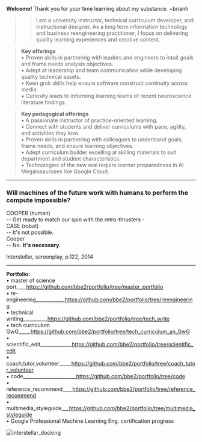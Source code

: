 **Welcome!** Thank you for your time learning about my substance. ~brianh

>>I am a university instructor, technical curriculum developer, and instructional designer. As a long term information technology and business reengineering practitioner, I focus on delivering quality learning experiences and creative content.

>**Key offerings**  
• Proven skills in partnering with leaders and engineers to intuit goals and frame needs analysis objectives.  
• Adept at leadership and team communication while developing quality technical assets.  
• Keen grok skills help ensure software construct continuity across media.  
• Curiosity leads to informing learning teams of recent neuroscience literature findings.  

>**Key pedagogical offerings**  
• A passionate instructor of practice-oriented learning.  
• Connect with students and deliver curriculums with pace, agility, and activities they love.  
• Proven skills in partnering with colleagues to understand goals, frame needs, and ensure learning objectives.  
• Adept curriculum builder excelling at skilling materials to suit department and student characteristics.  
• Technologies of the new real require learner preparedness in AI Megalosauruses like Google Cloud.  


---------
### Will machines of the future work with humans to perform the compute impossible?
COOPER (human)  
-- Get ready to match our spin with the retro-thrusters -  
CASE (robot)    
-- It's not possible.  
Cooper  
-- No. **It's necessary.**  

Interstellar, screenplay, p.122, 2014  

---------

**Portfolio:**  
• master of science port____https://github.com/bbe2/portfolio/tree/master_portfolio  
• re-engineering____________https://github.com/bbe2/portfolio/tree/reengineering  
• technical writing__________https://github.com/bbe2/portfolio/tree/tech_write  
• tech curriculum GwG_____https://github.com/bbe2/portfolio/tree/tech_curriculum_an_GwG  
• scientific_edit_____________https://github.com/bbe2/portfolio/tree/scientific_edit  
• coach,tutor,volunteer_____https://github.com/bbe2/portfolio/tree/coach_tutor_volunteer  
• code______________________https://github.com/bbe2/portfolio/tree/code  
• reference_recommend____https://github.com/bbe2/portfolio/tree/reference_recommend  
• multimedia_styleguide___https://github.com/bbe2/portfolio/tree/multimedia_styleguide  
• Google Professional Machine Learning Eng. certification progress  


![interstellar_docking](https://user-images.githubusercontent.com/59778456/200317941-8f81370f-bc52-465b-884f-547688374899.JPG)
